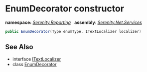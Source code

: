 # EnumDecorator constructor
**namespace:** *[Serenity.Reporting](../../README.md#serenity.reporting-namespace)*   **assembly**: *[Serenity.Net.Services](../../README.md)*

```csharp
public EnumDecorator(Type enumType, ITextLocalizer localizer)
```

## See Also

* interface [ITextLocalizer](../Serenity.Net.Core/../../Serenity/ITextLocalizer.md)
* class [EnumDecorator](../EnumDecorator.md)